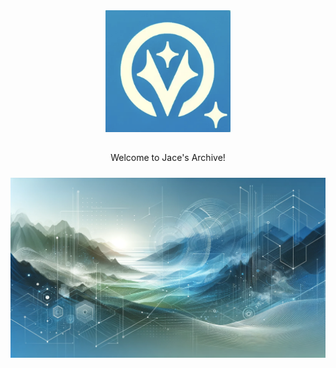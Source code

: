 <p align="center"><img src="/public/icon.png" width='200' style="margin-top: 10px; margin-bottom: 15px;"></p>

<p align="center" font-weight='100px'>Welcome to Jace's Archive!<p>

<p align="center"><img src="/src/jabg2.png" style="margin-top: 10px; margin-bottom: 15px;"></p>
